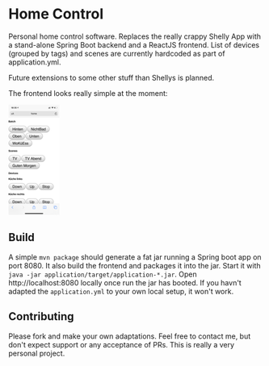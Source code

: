 # Home Control

Personal home control software. Replaces the really crappy Shelly App with a stand-alone Spring Boot backend and a
ReactJS frontend. List of devices
(grouped by tags) and scenes are currently hardcoded as part of application.yml.

Future extensions to some other stuff than Shellys is planned.

The frontend looks really simple at the moment:

![Frontend screenshot](frontend-screenshot.png?raw=true)

## Build

A simple `mvn package` should generate a fat jar running a Spring boot app on port 8080. It also build the frontend and
packages it into the jar. Start it with `java -jar application/target/application-*.jar`. Open
http://localhost:8080 locally once run the jar has booted. If you havn't adapted the `application.yml` to your own local
setup, it won't work.

## Contributing

Please fork and make your own adaptations. Feel free to contact me, but don't expect support or any acceptance of PRs.
This is really a very personal project.
